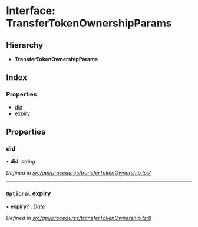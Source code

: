 # Interface: TransferTokenOwnershipParams

## Hierarchy

* **TransferTokenOwnershipParams**

## Index

### Properties

* [did](transfertokenownershipparams.md#did)
* [expiry](transfertokenownershipparams.md#optional-expiry)

## Properties

###  did

• **did**: *string*

*Defined in [src/api/procedures/transferTokenOwnership.ts:7](https://github.com/PolymathNetwork/polymesh-sdk/blob/bcdc2ee/src/api/procedures/transferTokenOwnership.ts#L7)*

___

### `Optional` expiry

• **expiry**? : *[Date](../enums/transactionargumenttype.md#date)*

*Defined in [src/api/procedures/transferTokenOwnership.ts:8](https://github.com/PolymathNetwork/polymesh-sdk/blob/bcdc2ee/src/api/procedures/transferTokenOwnership.ts#L8)*
